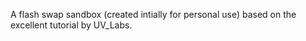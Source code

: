 A flash swap sandbox (created intially for personal use) based on the excellent tutorial by UV_Labs.